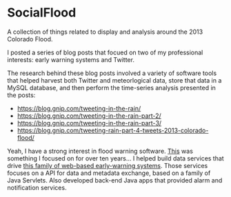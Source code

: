 SocialFlood
===========
A collection of things related to display and analysis around the 2013 Colorado Flood.

I posted a series of blog posts that focued on two of my professional interests: early warning systems and Twitter.

The research behind these blog posts involved a variety of software tools that helped harvest both Twitter and meteorlogical data, store that data in a MySQL database, and then perform the time-series analysis presented in the posts:

- https://blog.gnip.com/tweeting-in-the-rain/
- https://blog.gnip.com/tweeting-in-the-rain-part-2/
- https://blog.gnip.com/tweeting-in-the-rain-part-3/
- https://blog.gnip.com/tweeting-rain-part-4-tweets-2013-colorado-flood/


Yeah, I have a strong interest in flood warning software. [This](https://www.onerain.com/solutions/diadvisor) was something I focused on for over ten years... I helped build data services that drive [this family of web-based early-warning systems](https://www.onerain.com/contrail-hydrologic-software). Those services focuses on a API for data and metadata exchange, based on a family of Java Servlets. Also developed back-end Java apps that provided alarm and notification services.



